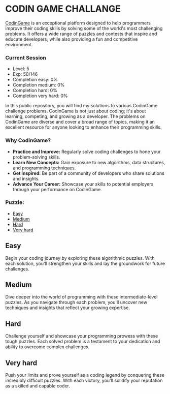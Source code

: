 # CODIN GAME CHALLANGE
[CodinGame](https://www.codingame.com/) is an exceptional platform designed to help programmers improve their coding
skills by solving some of the world's most challenging problems. It offers a wide range of puzzles and contests that 
inspire and educate developers, while also providing a fun and competitive environment.

### Current Session
- Level: 5
- Exp: 50/146
- Completion easy: 0%
- Completion medium: 0%
- Completion hard: 0%
- Completion very hard: 0%

In this public repository, you will find my solutions to various CodinGame challenge problems. CodinGame is not just 
about coding; it's about learning, competing, and growing as a developer. The problems on CodinGame are diverse and 
cover a broad range of topics, making it an excellent resource for anyone looking to enhance their programming skills.

### Why CodinGame?
- **Practice and Improve:** Regularly solve coding challenges to hone your problem-solving skills.
- **Learn New Concepts:** Gain exposure to new algorithms, data structures, and programming techniques.
- **Get Inspired:** Be part of a community of developers who share solutions and insights.
- **Advance Your Career:** Showcase your skills to potential employers through your performance on CodinGame.

### Puzzle:
- [Easy](#e)
- [Medium](#m)
- [Hard](#h)
- [Very hard](#vh)

## <a id="e"></a> Easy
Begin your coding journey by exploring these algorithmic puzzles. With each solution, you'll strengthen your skills and 
lay the groundwork for future challenges.

## <a id="m"></a> Medium
Dive deeper into the world of programming with these intermediate-level puzzles. As you navigate through each problem, 
you'll uncover new techniques and insights that reflect your growing expertise.

## <a id="h"></a> Hard
Challenge yourself and showcase your programming prowess with these tough puzzles. Each solved problem is a testament to
your dedication and ability to overcome complex challenges.

## <a id="vh"></a> Very hard
Push your limits and prove yourself as a coding legend by conquering these incredibly difficult puzzles. With each 
victory, you'll solidify your reputation as a skilled and capable coder.
